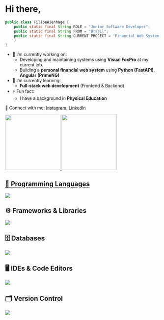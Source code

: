 # Hi there, 

```java
public class FilipeWienhage {
    public static final String ROLE = "Junior Software Developer";
    public static final String FROM = "Brasil";
    public static final String CURRENT_PROJECT = "Financial Web System (Python + Angular)";
    }
}
```

- 🔭 I’m currently working on:
  - Developing and maintaining systems using **Visual FoxPro** at my current job.
  - Building a **personal financial web system** using **Python (FastAPI)**, **Angular (PrimeNG)**
- 🌱 I’m currently learning:
  - **Full-stack web development** (Frontend & Backend).
- ⚡ Fun fact:
  - I have a background in **Physical Education**

<p>
📲 Connect with me: 
<a href="https://www.instagram.com/filipeeduw/" target="_blank" rel="noopener noreferrer">Instagram</a>,  
<a href="https://www.linkedin.com/in/filipewienhage/" target="_blank" rel="noopener noreferrer">LinkedIn</a>
</p>

<div>
<a href="https://github.com/filipeeduardowienhage">
<img loading="lazy" height="180em" src="https://github-readme-stats.vercel.app/api/top-langs/?username=filipeeduardowienhage&layout=compact&langs_count=7&theme=dracula"/>
<img loading="lazy" height="180em" src="https://github-readme-stats.vercel.app/api?username=filipeeduardowienhage&show_icons=true&theme=dracula&include_all_commits=true&count_private=true"/>
</div>

## 📝 Programming Languages
<p>
  <a href="https://skillicons.dev">
    <img src="https://skillicons.dev/icons?i=html,css,jquery,js,ts,py,java" />
  </a>
</p>

## ⚙️ Frameworks & Libraries</b><br>
<p>
  <a href="https://skillicons.dev">
    <img src="https://skillicons.dev/icons?i=angular,django,fastapi" />
  </a>
</p>

## 🗄️ Databases
<p>
  <a href="https://skillicons.dev">
    <img src="https://skillicons.dev/icons?i=mysql" />
  </a>
</p>

## 🖥️ IDEs & Code Editors
<p>
  <a href="https://skillicons.dev">
    <img src="https://skillicons.dev/icons?i=eclipse,vscode" />
  </a>
</p>

## 🗂️ Version Control
<p>
  <a href="https://skillicons.dev">
    <img src="https://skillicons.dev/icons?i=git,github,gitlab" />
  </a>
</p>

